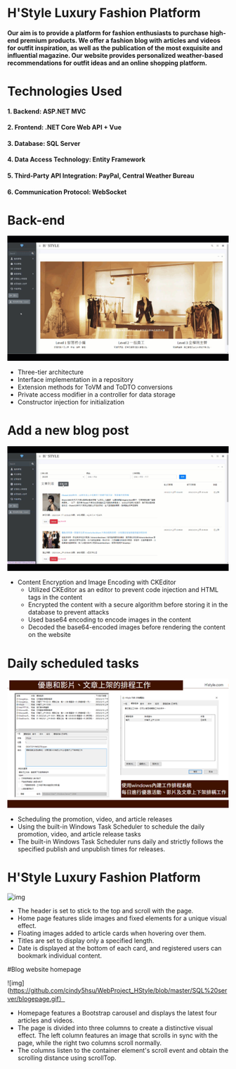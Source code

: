 # H'Style Luxury Fashion Platform
#### Our aim is to provide a platform for fashion enthusiasts to purchase high-end premium products. We offer a fashion blog with articles and videos for outfit inspiration, as well as the publication of the most exquisite and influential magazine. Our website provides personalized weather-based recommendations for outfit ideas and an online shopping platform.

# Technologies Used
#### 1. Backend: ASP.NET MVC
#### 2. Frontend: .NET Core Web API + Vue
#### 3. Database: SQL Server
#### 4. Data Access Technology: Entity Framework
#### 5. Third-Party API Integration: PayPal, Central Weather Bureau
#### 6. Communication Protocol: WebSocket

# Back-end

![img](https://github.com/cindy5hsu/WebProject_HStyle/blob/master/SQL%20server/search.gif)

* Three-tier architecture
* Interface implementation in a repository
* Extension methods for ToVM and ToDTO conversions
* Private access modifier in a controller for data storage
* Constructor injection for initialization

# Add a new blog post

![img](https://github.com/cindy5hsu/WebProject_HStyle/blob/master/SQL%20server/create.gif)

* Content Encryption and Image Encoding with CKEditor
  * Utilized CKEditor as an editor to prevent code injection and HTML tags in the content
  * Encrypted the content with a secure algorithm before storing it in the database to prevent attacks
  * Used base64 encoding to encode images in the content
  * Decoded the base64-encoded images before rendering the content on the website

# Daily scheduled tasks

![img](https://github.com/cindy5hsu/WebProject_HStyle/blob/master/SQL%20server/daily%20update.png)

* Scheduling the promotion, video, and article releases
* Using the built-in Windows Task Scheduler to schedule the daily promotion, video, and article release tasks
* The built-in Windows Task Scheduler runs daily and strictly follows the specified publish and unpublish times for releases.

# H'Style Luxury Fashion Platform 

![img](https://github.com/cindy5hsu/WebProject_HStyle/blob/master/SQL%20server/website.gif)

* The header is set to stick to the top and scroll with the page.
* Home page features slide images and fixed elements for a unique visual effect.
* Floating images added to article cards when hovering over them.
* Titles are set to display only a specified length.
* Date is displayed at the bottom of each card, and registered users can bookmark individual content.

#Blog website homepage

![img](https://github.com/cindy5hsu/WebProject_HStyle/blob/master/SQL%20server/blogepage.gif）

* Homepage features a Bootstrap carousel and displays the latest four articles and videos.
* The page is divided into three columns to create a distinctive visual effect. The left column features an image that scrolls in sync with the page, while the right two columns scroll normally.
* The columns listen to the container element's scroll event and obtain the scrolling distance using scrollTop.
